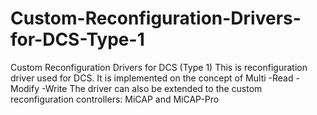 # Custom-Reconfiguration-Drivers-for-DCS-Type-1
Custom Reconfiguration Drivers for DCS (Type 1)
This is reconfiguration driver used for DCS. It is implemented on the concept of Multi -Read -Modify -Write
The driver can also be extended to the custom reconfiguration controllers: MiCAP and MiCAP-Pro
